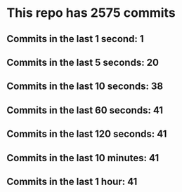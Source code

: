 # This repo has 2575 commits

## Commits in the last 1 second: 1
## Commits in the last 5 seconds: 20
## Commits in the last 10 seconds: 38
## Commits in the last 60 seconds: 41
## Commits in the last 120 seconds: 41
## Commits in the last 10 minutes: 41
## Commits in the last 1 hour: 41
